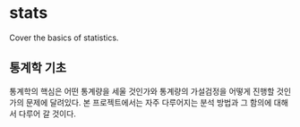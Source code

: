 # stats
Cover the basics of statistics.

## 통계학 기초
통계학의 핵심은 어떤 통계량을 세울 것인가와 통계량의 가설검정을 어떻게 진행할 것인가의 문제에 달려있다.
본 프로젝트에서는 자주 다루어지는 분석 방법과 그 함의에 대해서 다루어 갈 것이다.

